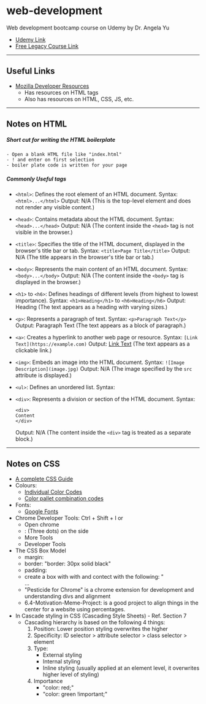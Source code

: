 # web-development
Web development bootcamp course on Udemy by Dr. Angela Yu
- [Udemy Link](https://www.udemy.com/course/the-complete-web-development-bootcamp/)
- [Free Legacy Course Link](https://appbrewery.com/courses/legacy-complete-web-development-course/lectures/46570088)

<hr />

## Useful Links
- [Mozilla Developer Resources](https://developer.mozilla.org/en-US/docs/Web/HTML/Element/Heading_Elements)
    - Has resources on HTML tags 
    - Also has resources on HTML, CSS, JS, etc.

<hr />

## Notes on HTML
##### Short cut for writing the **HTML boilerplate**
    - Open a blank HTML file like "index.html"
    - ! and enter on first selection
    - boiler plate code is written for your page

##### Commonly Useful tags

- `<html>`: Defines the root element of an HTML document.
   Syntax: `<html>...</html>`
   Output: N/A (This is the top-level element and does not render any visible content.)

- `<head>`: Contains metadata about the HTML document.
   Syntax: `<head>...</head>`
   Output: N/A (The content inside the `<head>` tag is not visible in the browser.)

- `<title>`: Specifies the title of the HTML document, displayed in the browser's title bar or tab.
   Syntax: `<title>Page Title</title>`
   Output: N/A (The title appears in the browser's title bar or tab.)

- `<body>`: Represents the main content of an HTML document.
   Syntax: `<body>...</body>`
   Output: N/A (The content inside the `<body>` tag is displayed in the browser.)

- `<h1>` to `<h6>`: Defines headings of different levels (from highest to lowest importance).
   Syntax: `<h1>Heading</h1>` to `<h6>Heading</h6>`
   Output: Heading (The text appears as a heading with varying sizes.)

- `<p>`: Represents a paragraph of text.
   Syntax: `<p>Paragraph Text</p>`
   Output: Paragraph Text (The text appears as a block of paragraph.)

- `<a>`: Creates a hyperlink to another web page or resource.
   Syntax: `[Link Text](https://example.com)`
   Output: [Link Text](https://example.com) (The text appears as a clickable link.)

- `<img>`: Embeds an image into the HTML document.
   Syntax: `![Image Description](image.jpg)`
   Output: N/A (The image specified by the `src` attribute is displayed.)

- `<ul>`: Defines an unordered list.
   Syntax:

- `<div>`: Represents a division or section of the HTML document.
   Syntax:
   ```
   <div>
   Content
   </div>
   ```
   Output: N/A (The content inside the `<div>` tag is treated as a separate block.)

<hr />

## Notes on CSS

- [A complete CSS Guide](https://css-tricks.com/snippets/css/a-guide-to-flexbox/)
- Colours:
   - [Individual Color Codes](https://developer.mozilla.org/en-US/docs/Web/CSS/named-color) 
   - [Color pallet combination codes](https://colorhunt.co/palettes/popular)
- Fonts:
   - [Google Fonts](fonts.google.com)
- Chrome Developer Tools: Ctrl + Shift + I or
   - Open chrome 
   - : (Three dots) on the side 
   - More Tools 
   - Developer Tools
- The CSS Box Model 
   - margin:
   - border: "border: 30px solid black"
   - padding:
   - create a box with with and contect with the following: "<div>...</div>
   - "Pesticide for Chrome" is a chrome extension for development and understanding divs and alignment
   - 6.4-Motivation-Meme-Project: is a good project to align things in the center for a website using percentages.
- In Cascade styling in CSS (Cascading Style Sheets) - Ref. Section 7
   - Cascading hierarchy is based on the following 4 things:
      1. Position: Lower position styling overwrites the higher
      2. Specificity: ID selector > attribute selector > class selector > element 
      3. Type: 
         - External styling 
         - Internal styling 
         - Inline styling (usually applied at an element level, it overwrites higher level of styling)
      4. Importance
         - "color: red;"
         - "color: green !important;"

